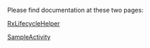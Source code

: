 Please find documentation at these two pages:

[RxLifecycleHelper](http://jacob.tabak.me/2014/10/surviving-configuration-changes-the-basics/)

[SampleActivity](http://jacob.tabak.me/2014/10/a-fresh-look-at-retaining-state-persisting-retrofit-rxjava-observables-across-activityfragment-recreation/)
